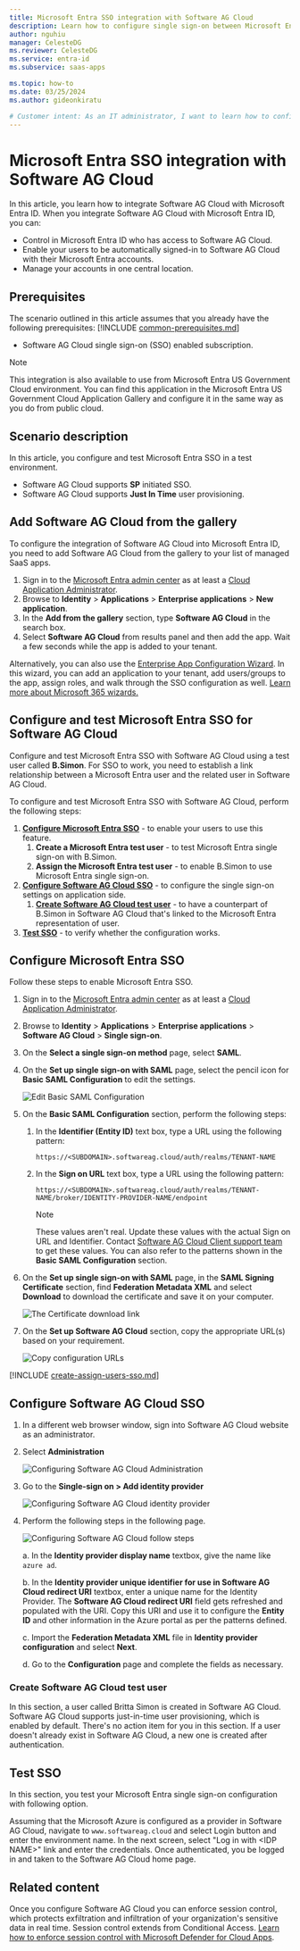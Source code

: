 ```yaml
---
title: Microsoft Entra SSO integration with Software AG Cloud
description: Learn how to configure single sign-on between Microsoft Entra ID and Software AG Cloud.
author: nguhiu
manager: CelesteDG
ms.reviewer: CelesteDG
ms.service: entra-id
ms.subservice: saas-apps

ms.topic: how-to
ms.date: 03/25/2024
ms.author: gideonkiratu

# Customer intent: As an IT administrator, I want to learn how to configure single sign-on between Microsoft Entra ID and Software AG Cloud so that I can control who has access to Software AG Cloud, enable automatic sign-in with Microsoft Entra accounts, and manage my accounts in one central location.
---
```


# Microsoft Entra SSO integration with Software AG Cloud

In this article,  you learn how to integrate Software AG Cloud with Microsoft Entra ID. When you integrate Software AG Cloud with Microsoft Entra ID, you can:

* Control in Microsoft Entra ID who has access to Software AG Cloud.
* Enable your users to be automatically signed-in to Software AG Cloud with their Microsoft Entra accounts.
* Manage your accounts in one central location.

## Prerequisites
The scenario outlined in this article assumes that you already have the following prerequisites:
[!INCLUDE [common-prerequisites.md](~/identity/saas-apps/includes/common-prerequisites.md)]
* Software AG Cloud single sign-on (SSO) enabled subscription.

> [!NOTE]
> This integration is also available to use from Microsoft Entra US Government Cloud environment. You can find this application in the Microsoft Entra US Government Cloud Application Gallery and configure it in the same way as you do from public cloud.

## Scenario description

In this article,  you configure and test Microsoft Entra SSO in a test environment.

* Software AG Cloud supports **SP** initiated SSO.
* Software AG Cloud supports **Just In Time** user provisioning.

## Add Software AG Cloud from the gallery

To configure the integration of Software AG Cloud into Microsoft Entra ID, you need to add Software AG Cloud from the gallery to your list of managed SaaS apps.

1. Sign in to the [Microsoft Entra admin center](https://entra.microsoft.com) as at least a [Cloud Application Administrator](~/identity/role-based-access-control/permissions-reference.md#cloud-application-administrator).
1. Browse to **Identity** > **Applications** > **Enterprise applications** > **New application**.
1. In the **Add from the gallery** section, type **Software AG Cloud** in the search box.
1. Select **Software AG Cloud** from results panel and then add the app. Wait a few seconds while the app is added to your tenant.

 Alternatively, you can also use the [Enterprise App Configuration Wizard](https://portal.office.com/AdminPortal/home?Q=Docs#/azureadappintegration). In this wizard, you can add an application to your tenant, add users/groups to the app, assign roles, and walk through the SSO configuration as well. [Learn more about Microsoft 365 wizards.](/microsoft-365/admin/misc/azure-ad-setup-guides)

<a name='configure-and-test-azure-ad-sso-for-software-ag-cloud'></a>

## Configure and test Microsoft Entra SSO for Software AG Cloud

Configure and test Microsoft Entra SSO with Software AG Cloud using a test user called **B.Simon**. For SSO to work, you need to establish a link relationship between a Microsoft Entra user and the related user in Software AG Cloud.

To configure and test Microsoft Entra SSO with Software AG Cloud, perform the following steps:

1. **[Configure Microsoft Entra SSO](#configure-azure-ad-sso)** - to enable your users to use this feature.
    1. **Create a Microsoft Entra test user** - to test Microsoft Entra single sign-on with B.Simon.
    1. **Assign the Microsoft Entra test user** - to enable B.Simon to use Microsoft Entra single sign-on.
1. **[Configure Software AG Cloud SSO](#configure-software-ag-cloud-sso)** - to configure the single sign-on settings on application side.
    1. **[Create Software AG Cloud test user](#create-software-ag-cloud-test-user)** - to have a counterpart of B.Simon in Software AG Cloud that's linked to the Microsoft Entra representation of user.
1. **[Test SSO](#test-sso)** - to verify whether the configuration works.

<a name='configure-azure-ad-sso'></a>

## Configure Microsoft Entra SSO

Follow these steps to enable Microsoft Entra SSO.

1. Sign in to the [Microsoft Entra admin center](https://entra.microsoft.com) as at least a [Cloud Application Administrator](~/identity/role-based-access-control/permissions-reference.md#cloud-application-administrator).
1. Browse to **Identity** > **Applications** > **Enterprise applications** > **Software AG Cloud** > **Single sign-on**.
1. On the **Select a single sign-on method** page, select **SAML**.
1. On the **Set up single sign-on with SAML** page, select the pencil icon for **Basic SAML Configuration** to edit the settings.

   ![Edit Basic SAML Configuration](common/edit-urls.png)

1. On the **Basic SAML Configuration** section, perform the following steps:

    1. In the **Identifier (Entity ID)** text box, type a URL using the following pattern:

        `https://<SUBDOMAIN>.softwareag.cloud/auth/realms/TENANT-NAME`
    
    1. In the **Sign on URL** text box, type a URL using the following pattern:

        `https://<SUBDOMAIN>.softwareag.cloud/auth/realms/TENANT-NAME/broker/IDENTITY-PROVIDER-NAME/endpoint`    

        > [!NOTE]
        > These values aren't real. Update these values with the actual Sign on URL and Identifier. Contact [Software AG Cloud Client support team](mailto:support@softwareag.com) to get these values. You can also refer to the patterns shown in the **Basic SAML Configuration** section.

1. On the **Set up single sign-on with SAML** page, in the **SAML Signing Certificate** section,  find **Federation Metadata XML** and select **Download** to download the certificate and save it on your computer.

    ![The Certificate download link](common/metadataxml.png)

1. On the **Set up Software AG Cloud** section, copy the appropriate URL(s) based on your requirement.

    ![Copy configuration URLs](common/copy-configuration-urls.png)

<a name='create-an-azure-ad-test-user'></a>

[!INCLUDE [create-assign-users-sso.md](~/identity/saas-apps/includes/create-assign-users-sso.md)]

## Configure Software AG Cloud SSO

1. In a different web browser window, sign into Software AG Cloud website as an administrator.

1.  Select **Administration**

    ![Configuring Software AG Cloud Administration](./media/software-ag-cloud-tutorial/admin.png)

1. Go to the **Single-sign on > Add identity provider**

    ![Configuring Software AG Cloud identity provider](./media/software-ag-cloud-tutorial/add-identity-provider.png)

1. Perform the following steps in the following page.

    ![Configuring Software AG Cloud follow steps](./media/software-ag-cloud-tutorial/configuration.png)

    a. In the **Identity provider display name** textbox, give the name like `azure ad`.

    b. In the **Identity provider unique identifier for use in Software AG Cloud redirect URI** textbox, enter a unique name for the Identity Provider. The **Software AG Cloud redirect URI** field gets refreshed and populated with the URI. Copy this URI and use it to configure the **Entity ID** and other information in the Azure portal as per the patterns defined.

    c. Import the **Federation Metadata XML** file in **Identity provider configuration** and select **Next**.

    d. Go to the **Configuration** page and complete the fields as necessary.

### Create Software AG Cloud test user

In this section, a user called Britta Simon is created in Software AG Cloud. Software AG Cloud supports just-in-time user provisioning, which is enabled by default. There's no action item for you in this section. If a user doesn't already exist in Software AG Cloud, a new one is created after authentication.

## Test SSO 

In this section, you test your Microsoft Entra single sign-on configuration with following option. 

Assuming that the Microsoft Azure is configured as a provider in Software AG Cloud, navigate to `www.softwareag.cloud` and select Login button and enter the environment name. In the next screen, select "Log in with \<IDP NAME\>" link and enter the credentials. Once authenticated, you be logged in and taken to the Software AG Cloud home page.

## Related content

Once you configure Software AG Cloud you can enforce session control, which protects exfiltration and infiltration of your organization's sensitive data in real time. Session control extends from Conditional Access. [Learn how to enforce session control with Microsoft Defender for Cloud Apps](/cloud-app-security/proxy-deployment-any-app).
